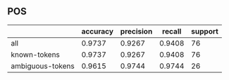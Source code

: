 
## POS

|                  | accuracy | precision | recall | support |
|------------------|----------|-----------|--------|---------|
| all              | 0.9737   | 0.9267    | 0.9408 | 76      |
| known-tokens     | 0.9737   | 0.9267    | 0.9408 | 76      |
| ambiguous-tokens | 0.9615   | 0.9744    | 0.9744 | 26      |

